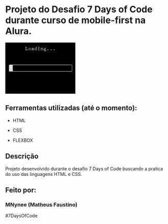 # Projeto do Desafio 7 Days of Code durante curso de mobile-first na Alura.

<img src="src/img/loading-chargement.gif">

## Ferramentas utilizadas (até o momento):

* HTML

* CSS

* FLEXBOX

## Descrição

Projeto desenvolvido durante o desafio 7 Days of Code buscando a pratica do uso das linguagens HTML e CSS.

## Feito por:

### MNynee (Matheus Faustino)

#7DaysOfCode
